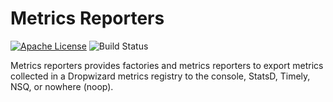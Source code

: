 # Metrics Reporters

[![Apache License][li]][ll] ![Build Status](https://github.com/NationalSecurityAgency/datawave-metrics-reporter/workflows/Tests/badge.svg)

Metrics reporters provides factories and metrics reporters to
export metrics collected in a Dropwizard metrics registry to
the console, StatsD, Timely, NSQ, or nowhere (noop).

[li]: http://img.shields.io/badge/license-ASL-blue.svg
[ll]: https://www.apache.org/licenses/LICENSE-2.0